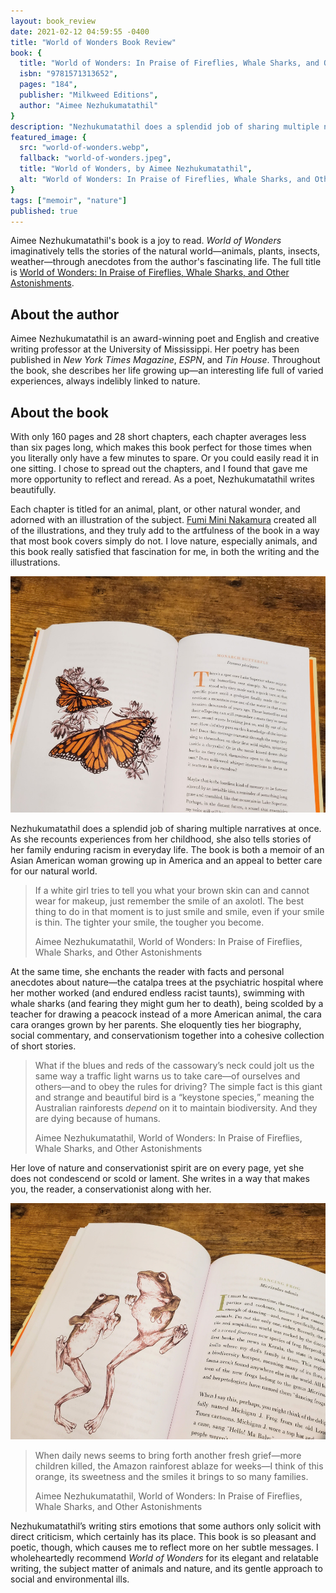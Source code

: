```yaml
---
layout: book_review
date: 2021-02-12 04:59:55 -0400
title: "World of Wonders Book Review"
book: {
  title: "World of Wonders: In Praise of Fireflies, Whale Sharks, and Other Astonishments",
  isbn: "9781571313652",
  pages: "184",
  publisher: "Milkweed Editions",
  author: "Aimee Nezhukumatathil"
}
description: "Nezhukumatathil does a splendid job of sharing multiple narratives at once."
featured_image: {
  src: "world-of-wonders.webp",
  fallback: "world-of-wonders.jpeg",
  title: "World of Wonders, by Aimee Nezhukumatathil",
  alt: "World of Wonders: In Praise of Fireflies, Whale Sharks, and Other Astonishments"
}
tags: ["memoir", "nature"]
published: true
---
```


Aimee Nezhukumatathil's book is a joy to read. _World of Wonders_ imaginatively tells the stories of the natural world&mdash;animals, plants, insects, weather&mdash;through anecdotes from the author's fascinating life. The full title is <a href="https://milkweed.org/book/world-of-wonders" class="italic">World of Wonders: In Praise of Fireflies, Whale Sharks, and Other Astonishments</a>.

## About the author

Aimee Nezhukumatathil is an award-winning poet and English and creative writing professor at the University of Mississippi. Her poetry has been published in _New York Times Magazine_, _ESPN_, and _Tin House_. Throughout the book, she describes her life growing up&mdash;an interesting life full of varied experiences, always indelibly linked to nature.

## About the book

With only 160 pages and 28 short chapters, each chapter averages less than six pages long, which makes this book perfect for those times when you literally only have a few minutes to spare. Or you could easily read it in one sitting. I chose to spread out the chapters, and I found that gave me more opportunity to reflect and reread. As a poet, Nezhukumatathil writes beautifully.

Each chapter is titled for an animal, plant, or other natural wonder, and adorned with an illustration of the subject. [Fumi Mini Nakamura](http://www.miniminiaturemouse.com/world-of-wonder) created all of the illustrations, and they truly add to the artfulness of the book in a way that most book covers simply do not. I love nature, especially animals, and this book really satisfied that fascination for me, in both the writing and the illustrations.

<picture>
  <source type="image/webp" srcset="/assets/img/books/world-of-wonders_monarch-butterfly.webp" >
  <img src="/assets/img/books/world-of-wonders_monarch-butterfly.jpeg" class="shadow" alt="Monarch Butterfly from World of Wonders book, by Aimee Nezhukumatathil" width="960" />
</picture>

Nezhukumatathil does a splendid job of sharing multiple narratives at once. As she recounts experiences from her childhood, she also tells stories of her family enduring racism in everyday life. The book is both a memoir of an Asian American woman growing up in America and an appeal to better care for our natural world.

> If a white girl tries to tell you what your brown skin can and cannot wear for makeup, just remember the smile of an axolotl. The best thing to do in that moment is to just smile and smile, even if your smile is thin. The tighter your smile, the tougher you become.
>
> Aimee Nezhukumatathil, World of Wonders: In Praise of Fireflies, Whale Sharks, and Other Astonishments

At the same time, she enchants the reader with facts and personal anecdotes about nature&mdash;the catalpa trees at the psychiatric hospital where her mother worked (and endured endless racist taunts), swimming with whale sharks (and fearing they might gum her to death), being scolded by a teacher for drawing a peacock instead of a more American animal, the cara cara oranges grown by her parents. She eloquently ties her biography, social commentary, and conservationism together into a cohesive collection of short stories.

> What if the blues and reds of the cassowary’s neck could jolt us the same way a traffic light warns us to take care—of ourselves and others&mdash;and to obey the rules for driving? The simple fact is this giant and strange and beautiful bird is a <q>keystone species,</q> meaning the Australian rainforests _depend_ on it to maintain biodiversity. And they are dying because of humans.
>
> Aimee Nezhukumatathil, World of Wonders: In Praise of Fireflies, Whale Sharks, and Other Astonishments

Her love of nature and conservationist spirit are on every page, yet she does not condescend or scold or lament. She writes in a way that makes you, the reader, a conservationist along with her.

<picture>
  <source type="image/webp" srcset="/assets/img/books/world-of-wonders_dancing-frog.webp" >
  <img src="/assets/img/books/world-of-wonders_dancing-frog.jpeg" class="shadow" alt="Dancing Frog from World of Wonders book, by Aimee Nezhukumatathil" width="960" />
</picture>

> When daily news seems to bring forth another fresh grief&mdash;more children killed, the Amazon rainforest ablaze for weeks&mdash;I think of this orange, its sweetness and the smiles it brings to so many families.
>
> Aimee Nezhukumatathil, World of Wonders: In Praise of Fireflies, Whale Sharks, and Other Astonishments

Nezhukumatathil’s writing stirs emotions that some authors only solicit with direct criticism, which certainly has its place. This book is so pleasant and poetic, though, which causes me to reflect more on her subtle messages. I wholeheartedly recommend _World of Wonders_ for its elegant and relatable writing, the subject matter of animals and nature, and its gentle approach to social and environmental ills.